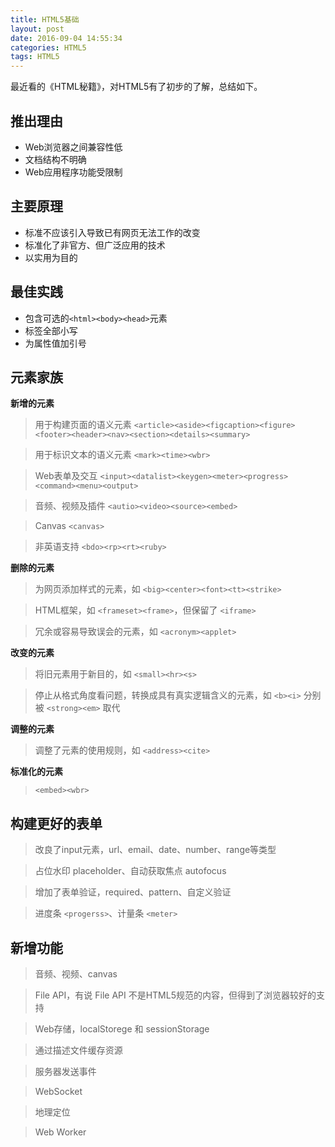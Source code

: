 ```yaml
---
title: HTML5基础
layout: post
date: 2016-09-04 14:55:34
categories: HTML5
tags: HTML5
---
```

最近看的《HTML秘籍》，对HTML5有了初步的了解，总结如下。

## 推出理由
- Web浏览器之间兼容性低
- 文档结构不明确
- Web应用程序功能受限制

## 主要原理
- 标准不应该引入导致已有网页无法工作的改变
- 标准化了非官方、但广泛应用的技术
- 以实用为目的

## 最佳实践
- 包含可选的`<html><body><head>`元素
- 标签全部小写
- 为属性值加引号

## 元素家族

**新增的元素**

>用于构建页面的语义元素 `<article><aside><figcaption><figure><footer><header><nav><section><details><summary>`

>用于标识文本的语义元素 `<mark><time><wbr>`

>Web表单及交互 `<input><datalist><keygen><meter><progress><command><menu><output>`

>音频、视频及插件 `<autio><video><source><embed>`

>Canvas `<canvas>`

>非英语支持 `<bdo><rp><rt><ruby>`

**删除的元素**

>为网页添加样式的元素，如 `<big><center><font><tt><strike>`

>HTML框架，如 `<frameset><frame>`，但保留了 `<iframe>`

>冗余或容易导致误会的元素，如 `<acronym><applet>`

**改变的元素**

>将旧元素用于新目的，如 `<small><hr><s>`

>停止从格式角度看问题，转换成具有真实逻辑含义的元素，如 `<b><i>` 分别被 `<strong><em>` 取代

**调整的元素**

>调整了元素的使用规则，如 `<address><cite>`

**标准化的元素**

> `<embed><wbr>`


## 构建更好的表单

>改良了input元素，url、email、date、number、range等类型

>占位水印 placeholder、自动获取焦点 autofocus

>增加了表单验证，required、pattern、自定义验证

>进度条 `<progerss>`、计量条 `<meter>`

## 新增功能

>音频、视频、canvas

>File API，有说 File API 不是HTML5规范的内容，但得到了浏览器较好的支持

>Web存储，localStorege 和 sessionStorage

>通过描述文件缓存资源

>服务器发送事件

>WebSocket

>地理定位

>Web Worker

